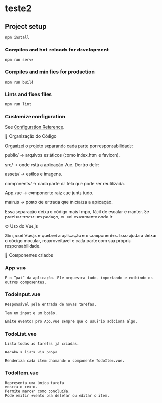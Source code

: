 # teste2

## Project setup
```
npm install
```

### Compiles and hot-reloads for development
```
npm run serve
```

### Compiles and minifies for production
```
npm run build
```

### Lints and fixes files
```
npm run lint
```

### Customize configuration
See [Configuration Reference](https://cli.vuejs.org/config/).


📂 Organização do Código

Organizei o projeto separando cada parte por responsabilidade:

public/ → arquivos estáticos (como index.html e favicon).

src/ → onde está a aplicação Vue. Dentro dele:

assets/ → estilos e imagens.

components/ → cada parte da tela que pode ser reutilizada.

App.vue → componente raiz que junta tudo.

main.js → ponto de entrada que inicializa a aplicação.

Essa separação deixa o código mais limpo, fácil de escalar e manter. Se precisar trocar um pedaço, eu sei exatamente onde ir.

⚙️ Uso do Vue.js

Sim, usei Vue.js e quebrei a aplicação em componentes.
Isso ajuda a deixar o código modular, reaproveitável e cada parte com sua própria responsabilidade.

🔹 Componentes criados


### App.vue
```
É o “pai” da aplicação. Ele orquestra tudo, importando e exibindo os outros componentes.
```


### TodoInput.vue
```
Responsável pela entrada de novas tarefas.

Tem um input e um botão.

Emite eventos pro App.vue sempre que o usuário adiciona algo.
```

### TodoList.vue
```
Lista todas as tarefas já criadas.

Recebe a lista via props.

Renderiza cada item chamando o componente TodoItem.vue.
```

### TodoItem.vue
```
Representa uma única tarefa.
Mostra o texto.
Permite marcar como concluída.
Pode emitir evento pra deletar ou editar o item.
```